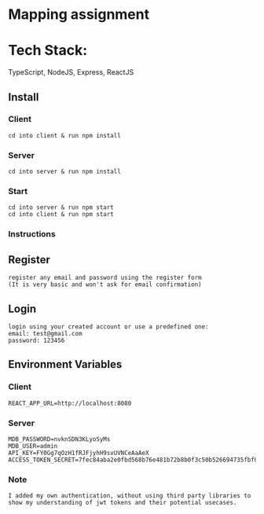 # Mapping assignment

# Tech Stack:
TypeScript, NodeJS, Express, ReactJS

## Install
### Client
    cd into client & run npm install
### Server
    cd into server & run npm install

### Start
    cd into server & run npm start
    cd into client & run npm start

### Instructions
## Register
    register any email and password using the register form
    (It is very basic and won't ask for email confirmation)
## Login
    login using your created account or use a predefined one:
    email: test@gmail.com
    password: 123456

## Environment Variables
### Client
    REACT_APP_URL=http://localhost:8080

### Server
    MDB_PASSWORD=nvknSDN3KLyoSyMs
    MDB_USER=admin
    API_KEY=FY0Gg7qOzH1fRJFjyhH9svUVNCeAaAeX
    ACCESS_TOKEN_SECRET=7fec84aba2e0fbd568b76e481b72b8b0f3c50b526694735fbf032694d32cd4dce75985e4ec6caa3e023f61e4e7285330009fe8487519cb3cc2a015c0c0659990

### Note
    I added my own authentication, without using third party libraries to show my understanding of jwt tokens and their potential usecases.

